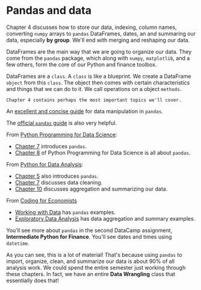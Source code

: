 # Pandas and data

Chapter 4 discusses how to store our data, indexing, column names, converting `numpy` arrays to `pandas` DataFrames, dates, an and summaring our data, especially **by group**. We'll end with merging and reshaping our data.

DataFrames are the main way that we are going to organize our data. They come from the `pandas` package, which along with `numpy`, `matplotlib`, and a few others, form the core of our Python and finance toolbox. 

DataFrames are a `class`. A `class` is like a blueprint. We create a DataFrame `object` from this `class`. The object then comes with certain characteristics and things that we can do to it. We call operations on a object `methods`. 

```{note}
Chapter 4 contains perhaps the most important topics we'll cover.
```


An [excellent and concise guide](https://www.mit.edu/~amidi/teaching/data-science-tools/study-guide/data-manipulation-with-python/#main-concepts) for data manipulation in `pandas`.

The [official `pandas` guide](https://pandas.pydata.org/pandas-docs/stable/user_guide/10min.html) is also very helpful.

From [Python Programming for Data Science](https://www.tomasbeuzen.com/python-programming-for-data-science/README.html):
- [Chapter 7](https://www.tomasbeuzen.com/python-programming-for-data-science/chapters/chapter7-pandas.html) introduces `pandas`.
- [Chapter 8](https://www.tomasbeuzen.com/python-programming-for-data-science/chapters/chapter8-wrangling-basics.html) of Python Programming for Data Science is all about `pandas`. 

From [Python for Data Analysis](https://wesmckinney.com/book/):
- [Chapter 5](https://wesmckinney.com/book/pandas-basics.html) also introduces `pandas`.
- [Chapter 7](https://wesmckinney.com/book/data-cleaning.html) discusses data cleaning. 
- [Chapter 10](https://wesmckinney.com/book/data-aggregation.html) discusses aggregation and summarizing our data.

From [Coding for Economists](https://aeturrell.github.io/coding-for-economists/intro.html)
- [Working with Data](https://aeturrell.github.io/coding-for-economists/data-intro.html) has `pandas` examples.
- [Exploratory Data Analysis](https://aeturrell.github.io/coding-for-economists/data-exploratory-analysis.html) has data aggregation and summary examples.

You'll see more about `pandas` in the second DataCamp assignment, **Intermediate Python for Finance**. You'll see dates and times using `datetime`. 

As you can see, this is a lot of material! That's because using `pandas` to import, organize, clean, and summarize our data is about 90% of all analysis work. We could spend the entire semester just working through these chapters. In fact, we have an entire **Data Wrangling** class that essentially does that!



